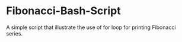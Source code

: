 # Fibonacci-Bash-Script
A simple script that illustrate the use of for loop for printing Fibonacci series.
